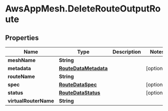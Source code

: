 # AwsAppMesh.DeleteRouteOutputRoute

## Properties

Name | Type | Description | Notes
------------ | ------------- | ------------- | -------------
**meshName** | **String** |  | 
**metadata** | [**RouteDataMetadata**](RouteDataMetadata.md) |  | [optional] 
**routeName** | **String** |  | 
**spec** | [**RouteDataSpec**](RouteDataSpec.md) |  | [optional] 
**status** | [**RouteDataStatus**](RouteDataStatus.md) |  | [optional] 
**virtualRouterName** | **String** |  | 


